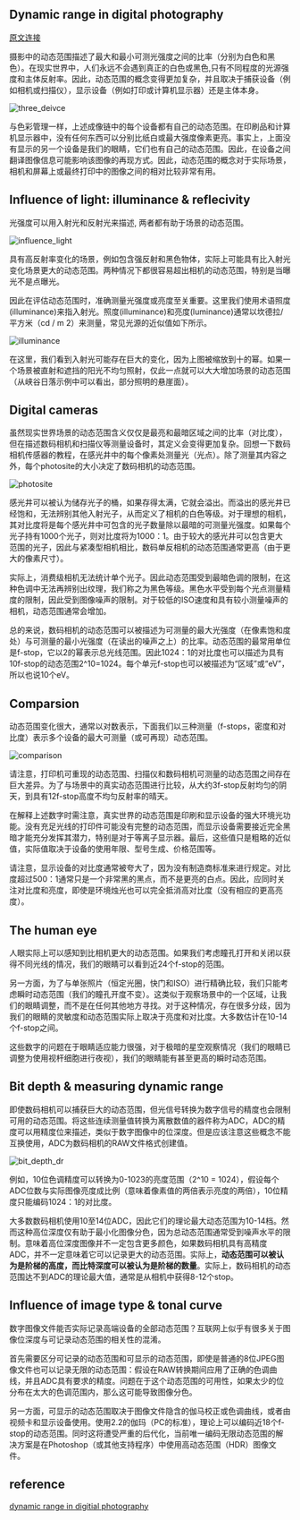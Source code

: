 ## Dynamic range in digital photography

[原文连接](https://www.cambridgeincolour.com/tutorials/dynamic-range.htm)  

摄影中的动态范围描述了最大和最小可测光强度之间的比率（分别为白色和黑色）。在现实世界中，人们永远不会遇到真正的白色或黑色,只有不同程度的光源强度和主体反射率。因此，动态范围的概念变得更加复杂，并且取决于捕获设备（例如相机或扫描仪），显示设备（例如打印或计算机显示器）还是主体本身。

![three_deivce](https://liferlisiqi.github.io/cambridge_colour_tutorials_zh/jpg/2.4_three_deivce.png)

与色彩管理一样，上述成像链中的每个设备都有自己的动态范围。在印刷品和计算机显示器中，没有任何东西可以分别比纸白或最大强度像素更亮。事实上，上面没有显示的另一个设备是我们的眼睛，它们也有自己的动态范围。因此，在设备之间翻译图像信息可能影响该图像的再现方式。因此，动态范围的概念对于实际场景，相机和屏幕上或最终打印中的图像之间的相对比较非常有用。

## Influence of light: illuminance & reflecivity

光强度可以用入射光和反射光来描述, 两者都有助于场景的动态范围。

![influence_light](https://liferlisiqi.github.io/cambridge_colour_tutorials_zh/jpg/2.4_influence_light.png)

具有高反射率变化的场景，例如包含强反射和黑色物体，实际上可能具有比入射光变化场景更大的动态范围。两种情况下都很容易超出相机的动态范围，特别是当曝光不是点曝光。

因此在评估动态范围时，准确测量光强度或亮度至关重要。这里我们使用术语照度(illuminance)来指入射光。照度(illuminance)和亮度(luminance)通常以坎德拉/平方米（cd / m 2）来测量，常见光源的近似值如下所示。

![illuminance](https://liferlisiqi.github.io/cambridge_colour_tutorials_zh/jpg/2.4_illuminance.png)

在这里，我们看到入射光可能存在巨大的变化，因为上图被缩放到十的幂。如果一个场景被直射和遮挡的阳光不均匀照射，仅此一点就可以大大增加场景的动态范围（从峡谷日落示例中可以看出，部分照明的悬崖面）。

## Digital cameras

虽然现实世界场景的动态范围含义仅仅是最亮和最暗区域之间的比率（对比度），但在描述数码相机和扫描仪等测量设备时，其定义会变得更加复杂。回想一下数码相机传感器的教程，在感光井中的每个像素处测量光（光点）。除了测量其内容之外，每个photosite的大小决定了数码相机的动态范围。

![photosite](https://liferlisiqi.github.io/cambridge_colour_tutorials_zh/jpg/2.4_photosite.png)

感光井可以被认为储存光子的桶，如果存得太满，它就会溢出。而溢出的感光井已经饱和，无法辨别其他入射光子，从而定义了相机的白色等级。对于理想的相机，其对比度将是每个感光井中可包含的光子数量除以最暗的可测量光强度。如果每个光子持有1000个光子，则对比度将为1000：1。由于较大的感光井可以包含更大范围的光子，因此与紧凑型相机相比，数码单反相机的动态范围通常更高（由于更大的像素尺寸）。

实际上，消费级相机无法统计单个光子。因此动态范围受到最暗色调的限制，在这种色调中无法再辨别出纹理，我们称之为黑色等级。黑色水平受到每个光点测量精度的限制，因此受到图像噪声的限制。对于较低的ISO速度和具有较小测量噪声的相机，动态范围通常会增加。

总的来说，数码相机的动态范围可以被描述为可测量的最大光强度（在像素饱和度处）与可测量的最小光强度（在读出的噪声之上）的比率。动态范围的最常用单位是f-stop，它以2的幂表示总光线范围。因此1024：1的对比度也可以描述为具有10f-stop的动态范围2^10=1024。每个单元f-stop也可以被描述为“区域”或“eV”，所以也说10个eV。

## Comparsion

动态范围变化很大，通常以对数表示，下面我们以三种测量（f-stops，密度和对比度）表示多个设备的最大可测量（或可再现）动态范围。

![comparison](https://liferlisiqi.github.io/cambridge_colour_tutorials_zh/jpg/2.4_comparison.png)

请注意，打印机可重现的动态范围、扫描仪和数码相机可测量的动态范围之间存在巨大差异。为了与场景中的真实动态范围进行比较，从大约3f-stop反射均匀的阴天，到具有12f-stop高度不均匀反射率的晴天。

在解释上述数字时需注意，真实世界的动态范围是印刷和显示设备的强大环境光功能。没有充足光线的打印件可能没有完整的动态范围，而显示设备需要接近完全黑暗才能充分发挥其潜力，特别是对于等离子显示器。最后，这些值只是粗略的近似值，实际值取决于设备的使用年限、型号生成、价格范围等。

请注意，显示设备的对比度通常被夸大了，因为没有制造商标准来进行规定。对比度超过500：1通常只是一个非常黑的黑点，而不是更亮的白点。因此，应同时关注对比度和亮度，即使是环境烛光也可以完全抵消高对比度（没有相应的更高亮度）。

## The human eye

人眼实际上可以感知到比相机更大的动态范围。如果我们考虑瞳孔打开和关闭以获得不同光线的情况，我们的眼睛可以看到近24个f-stop的范围。

另一方面，为了与单张照片（恒定光圈，快门和ISO）进行精确比较，我们只能考虑瞬时动态范围（我们的瞳孔开度不变）。这类似于观察场景中的一个区域，让我们的眼睛调整，而不是在任何其他地方寻找。对于这种情况，存在很多分歧，因为我们的眼睛的灵敏度和动态范围实际上取决于亮度和对比度。大多数估计在10-14个f-stop之间。

这些数字的问题在于眼睛适应能力很强，对于极暗的星空观察情况（我们的眼睛已调整为使用视杆细胞进行夜视），我们的眼睛能有甚至更高的瞬时动态范围。

## Bit depth & measuring dynamic range

即使数码相机可以捕获巨大的动态范围，但光信号转换为数字信号的精度也会限制可用的动态范围。将这些连续测量值转换为离散数值的器件称为ADC，ADC的精度可以用精度位来描述，类似于数字图像中的位深度。但是应该注意这些概念不能互换使用，ADC为数码相机的RAW文件格式创建值。

![bit_depth_dr](https://liferlisiqi.github.io/cambridge_colour_tutorials_zh/jpg/2.4_bit_depth_dr.png)

例如，10位色调精度可以转换为0-1023的亮度范围（2^10 = 1024），假设每个ADC位数与实际图像亮度成比例（意味着像素值的两倍表示亮度的两倍），10位精度只能编码1024：1的对比度。

大多数数码相机使用10至14位ADC，因此它们的理论最大动态范围为10-14档。然而这种高位深度仅有助于最小化图像分色，因为总动态范围通常受到噪声水平的限制。意味着高位深度图像并不一定包含更多颜色，如果数码相机具有高精度ADC，并不一定意味着它可以记录更大的动态范围。实际上，**动态范围可以被认为是阶梯的高度，而比特深度可以被认为是阶梯的数量**。实际上，数码相机的动态范围达不到ADC的理论最大值，通常是从相机中获得8-12个stop。

## Influence of image type & tonal curve

数字图像文件能否实际记录高端设备的全部动态范围？互联网上似乎有很多关于图像位深度与可记录动态范围的相关性的混淆。

首先需要区分可记录的动态范围和可显示的动态范围，即使是普通的8位JPEG图像文件也可以记录无限的动态范围：假设在RAW转换期间应用了正确的色调曲线，并且ADC具有要求的精度。问题在于这个动态范围的可用性，如果太少的位分布在太大的色调范围内，那么这可能导致图像分色。

另一方面，可显示的动态范围取决于图像文件隐含的伽马校正或色调曲线，或者由视频卡和显示设备使用。使用2.2的伽玛（PC的标准），理论上可以编码近18个f-stop的动态范围。同时这将遭受严重的后代化，当前唯一编码无限动态范围的解决方案是在Photoshop（或其他支持程序）中使用高动态范围（HDR）图像文件。

## reference
[dynamic range in digitial photography](https://www.cambridgeincolour.com/tutorials/dynamic-range.htm)  